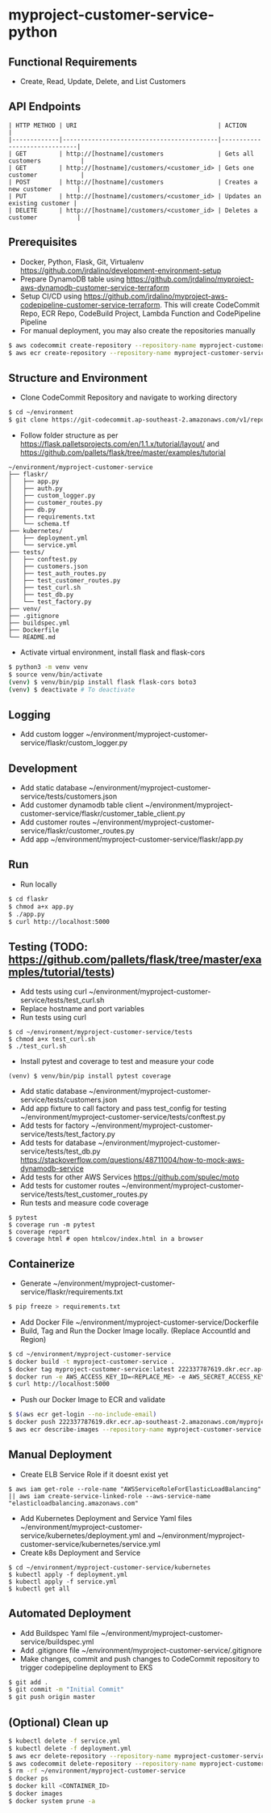 # myproject-customer-service-python

## Functional Requirements
- Create, Read, Update, Delete, and List Customers

## API Endpoints
```
| HTTP METHOD | URI                                       | ACTION                       |
|-------------|-------------------------------------------|------------------------------|
| GET         | http://[hostname]/customers               | Gets all customers           |
| GET         | http://[hostname]/customers/<customer_id> | Gets one customer            |
| POST        | http://[hostname]/customers               | Creates a new customer       |
| PUT         | http://[hostname]/customers/<customer_id> | Updates an existing customer |
| DELETE      | http://[hostname]/customers/<customer_id> | Deletes a customer           |
```

## Prerequisites
- Docker, Python, Flask, Git, Virtualenv https://github.com/jrdalino/development-environment-setup
- Prepare DynamoDB table using https://github.com/jrdalino/myproject-aws-dynamodb-customer-service-terraform
- Setup CI/CD using https://github.com/jrdalino/myproject-aws-codepipeline-customer-service-terraform. This will create CodeCommit Repo, ECR Repo, CodeBuild Project, Lambda Function and CodePipeline Pipeline 
- For manual deployment, you may also create the repositories manually
```bash
$ aws codecommit create-repository --repository-name myproject-customer-service
$ aws ecr create-repository --repository-name myproject-customer-service
```

## Structure and Environment
- Clone CodeCommit Repository and navigate to working directory
```bash
$ cd ~/environment
$ git clone https://git-codecommit.ap-southeast-2.amazonaws.com/v1/repos/myproject-customer-service && cd ~/environment/myproject-customer-service
```

- Follow folder structure as per https://flask.palletsprojects.com/en/1.1.x/tutorial/layout/ and https://github.com/pallets/flask/tree/master/examples/tutorial
```
~/environment/myproject-customer-service
├── flaskr/
│   ├── app.py
│   ├── auth.py
│   ├── custom_logger.py
│   ├── customer_routes.py
│   ├── db.py
│   ├── requirements.txt
│   └── schema.tf
├── kubernetes/
│   ├── deployment.yml
│   └── service.yml
├── tests/
│   ├── conftest.py
│   ├── customers.json
│   ├── test_auth_routes.py
│   ├── test_customer_routes.py
│   ├── test_curl.sh
│   ├── test_db.py
│   └── test_factory.py
├── venv/
├── .gitignore
├── buildspec.yml
├── Dockerfile
└── README.md
```

- Activate virtual environment, install flask and flask-cors
```bash
$ python3 -m venv venv
$ source venv/bin/activate
(venv) $ venv/bin/pip install flask flask-cors boto3
(venv) $ deactivate # To deactivate
```

## Logging
- Add custom logger ~/environment/myproject-customer-service/flaskr/custom_logger.py

## Development
- Add static database ~/environment/myproject-customer-service/tests/customers.json
- Add customer dynamodb table client ~/environment/myproject-customer-service/flaskr/customer_table_client.py
- Add customer routes ~/environment/myproject-customer-service/flaskr/customer_routes.py
- Add app ~/environment/myproject-customer-service/flaskr/app.py

## Run
- Run locally
```bash
$ cd flaskr
$ chmod a+x app.py
$ ./app.py
$ curl http://localhost:5000
```

## Testing (TODO: https://github.com/pallets/flask/tree/master/examples/tutorial/tests) 
- Add tests using curl ~/environment/myproject-customer-service/tests/test_curl.sh
- Replace hostname and port variables
- Run tests using curl
```
$ cd ~/environment/myproject-customer-service/tests
$ chmod a+x test_curl.sh
$ ./test_curl.sh
```
- Install pytest and coverage to test and measure your code
```
(venv) $ venv/bin/pip install pytest coverage
```
- Add static database ~/environment/myproject-customer-service/tests/customers.json
- Add app fixture to call factory and pass test_config for testing ~/environment/myproject-customer-service/tests/conftest.py
- Add tests for factory ~/environment/myproject-customer-service/tests/test_factory.py
- Add tests for database ~/environment/myproject-customer-service/tests/test_db.py https://stackoverflow.com/questions/48711004/how-to-mock-aws-dynamodb-service
- Add tests for other AWS Services https://github.com/spulec/moto
- Add tests for customer routes ~/environment/myproject-customer-service/tests/test_customer_routes.py
- Run tests and measure code coverage
```
$ pytest
$ coverage run -m pytest
$ coverage report
$ coverage html # open htmlcov/index.html in a browser
```

## Containerize
- Generate ~/environment/myproject-customer-service/flaskr/requirements.txt
```bash
$ pip freeze > requirements.txt
```
- Add Docker File ~/environment/myproject-customer-service/Dockerfile
- Build, Tag and Run the Docker Image locally. (Replace AccountId and Region)
```bash
$ cd ~/environment/myproject-customer-service
$ docker build -t myproject-customer-service .
$ docker tag myproject-customer-service:latest 222337787619.dkr.ecr.ap-southeast-2.amazonaws.com/myproject-customer-service:latest
$ docker run -e AWS_ACCESS_KEY_ID=<REPLACE_ME> -e AWS_SECRET_ACCESS_KEY=<REPLACE_ME> -d -p 5000:5000 myproject-customer-service:latest
$ curl http://localhost:5000
```

- Push our Docker Image to ECR and validate
```bash
$ $(aws ecr get-login --no-include-email)
$ docker push 222337787619.dkr.ecr.ap-southeast-2.amazonaws.com/myproject-customer-service:latest
$ aws ecr describe-images --repository-name myproject-customer-service
```

## Manual Deployment
- Create ELB Service Role if it doesnt exist yet
```
$ aws iam get-role --role-name "AWSServiceRoleForElasticLoadBalancing" || aws iam create-service-linked-role --aws-service-name "elasticloadbalancing.amazonaws.com"
```
- Add Kubernetes Deployment and Service Yaml files ~/environment/myproject-customer-service/kubernetes/deployment.yml and ~/environment/myproject-customer-service/kubernetes/service.yml
- Create k8s Deployment and Service
```
$ cd ~/environment/myproject-customer-service/kubernetes
$ kubectl apply -f deployment.yml
$ kubectl apply -f service.yml
$ kubectl get all
```

## Automated Deployment
- Add Buildspec Yaml file ~/environment/myproject-customer-service/buildspec.yml
- Add .gitignore file ~/environment/myproject-customer-service/.gitignore
- Make changes, commit and push changes to CodeCommit repository to trigger codepipeline deployment to EKS
```bash
$ git add .
$ git commit -m "Initial Commit"
$ git push origin master
```

## (Optional) Clean up
```bash
$ kubectl delete -f service.yml
$ kubectl delete -f deployment.yml
$ aws ecr delete-repository --repository-name myproject-customer-service --force
$ aws codecommit delete-repository --repository-name myproject-customer-service
$ rm -rf ~/environment/myproject-customer-service
$ docker ps
$ docker kill <CONTAINER_ID>
$ docker images
$ docker system prune -a
```